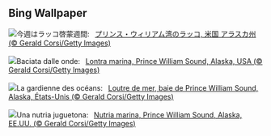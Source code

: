 ## Bing Wallpaper
![](https://www.bing.com/th?id=OHR.IcebergOtter_JA-JP1353399604_UHD.jpg&w=1000)今週はラッコ啓蒙週間:&nbsp;&ensp;[プリンス・ウィリアム湾のラッコ,  米国 アラスカ州 (© Gerald Corsi/Getty Images)](https://www.bing.com/th?id=OHR.IcebergOtter_JA-JP1353399604_UHD.jpg)
<br><br/>
![](https://www.bing.com/th?id=OHR.IcebergOtter_IT-IT1022264475_UHD.jpg&w=1000)Baciata dalle onde:&nbsp;&ensp;[Lontra marina, Prince William Sound, Alaska, USA (© Gerald Corsi/Getty Images)](https://www.bing.com/th?id=OHR.IcebergOtter_IT-IT1022264475_UHD.jpg)
<br><br/>
![](https://www.bing.com/th?id=OHR.IcebergOtter_FR-FR6372895513_UHD.jpg&w=1000)La gardienne des océans:&nbsp;&ensp;[Loutre de mer, baie de Prince William Sound, Alaska, États-Unis (© Gerald Corsi/Getty Images)](https://www.bing.com/th?id=OHR.IcebergOtter_FR-FR6372895513_UHD.jpg)
<br><br/>
![](https://www.bing.com/th?id=OHR.IcebergOtter_ES-ES5963215233_UHD.jpg&w=1000)Una nutria juguetona:&nbsp;&ensp;[Nutria marina, Prince William Sound, Alaska, EE.UU. (© Gerald Corsi/Getty Images)](https://www.bing.com/th?id=OHR.IcebergOtter_ES-ES5963215233_UHD.jpg)
<br><br/>
